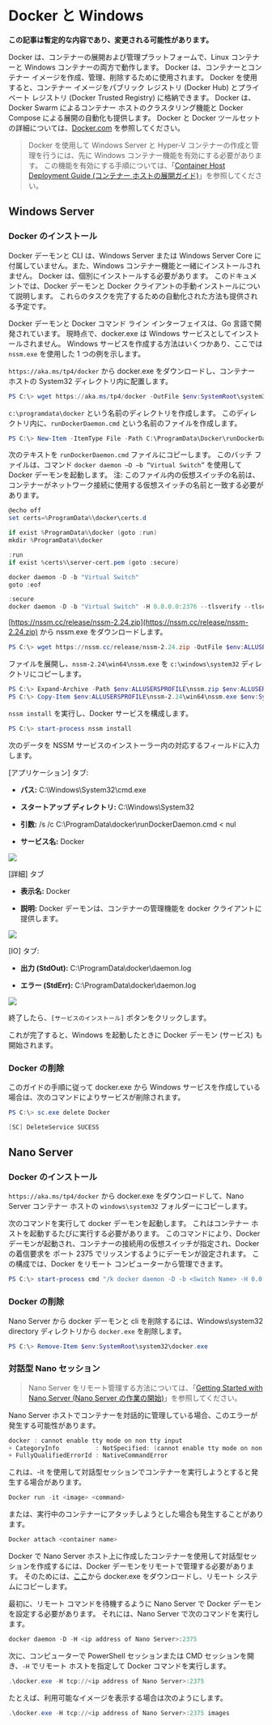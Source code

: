 



# Docker と Windows

**この記事は暫定的な内容であり、変更される可能性があります。**

Docker は、コンテナーの展開および管理プラットフォームで、Linux コンテナーと Windows コンテナーの両方で動作します。 Docker は、コンテナーとコンテナー イメージを作成、管理、削除するために使用されます。 Docker を使用すると、コンテナー イメージをパブリック レジストリ (Docker Hub) とプライベート レジストリ (Docker Trusted Registry) に格納できます。 Docker は、Docker Swarm によるコンテナー ホストのクラスタリング機能と Docker Compose による展開の自動化も提供します。 Docker と Docker ツールセットの詳細については、[Docker.com](https://www.docker.com/) を参照してください。

> Docker を使用して Windows Server と Hyper-V コンテナーの作成と管理を行うには、先に Windows コンテナー機能を有効にする必要があります。 この機能を有効にする手順については、「[Container Host Deployment Guide (コンテナー ホストの展開ガイド)](./docker_windows.md)」を参照してください。

## Windows Server

### Docker のインストール

Docker デーモンと CLI は、Windows Server または Windows Server Core に付属していません。また、Windows コンテナー機能と一緒にインストールされません。 Docker は、個別にインストールする必要があります。 このドキュメントでは、Docker デーモンと Docker クライアントの手動インストールについて説明します。 これらのタスクを完了するための自動化された方法も提供される予定です。

Docker デーモンと Docker コマンド ライン インターフェイスは、Go 言語で開発されています。 現時点で、docker.exe は Windows サービスとしてインストールされません。 Windows サービスを作成する方法はいくつかあり、ここでは `nssm.exe` を使用した 1 つの例を示します。

`https://aka.ms/tp4/docker` から docker.exe をダウンロードし、コンテナー ホストの System32 ディレクトリ内に配置します。

```powershell
PS C:\> wget https://aka.ms/tp4/docker -OutFile $env:SystemRoot\system32\docker.exe
```

`c:\programdata\docker` という名前のディレクトリを作成します。 このディレクトリ内に、`runDockerDaemon.cmd` という名前のファイルを作成します。

```powershell
PS C:\> New-Item -ItemType File -Path C:\ProgramData\Docker\runDockerDaemon.cmd -Force
```

次のテキストを `runDockerDaemon.cmd` ファイルにコピーします。 このバッチ ファイルは、コマンド `docker daemon –D –b “Virtual Switch”` を使用して Docker デーモンを起動します。 注: このファイル内の仮想スイッチの名前は、コンテナーがネットワーク接続に使用する仮想スイッチの名前と一致する必要があります。

```powershell
@echo off
set certs=%ProgramData%\docker\certs.d

if exist %ProgramData%\docker (goto :run)
mkdir %ProgramData%\docker

:run
if exist %certs%\server-cert.pem (goto :secure)

docker daemon -D -b "Virtual Switch"
goto :eof

:secure
docker daemon -D -b "Virtual Switch" -H 0.0.0.0:2376 --tlsverify --tlscacert=%certs%\ca.pem --tlscert=%certs%\server-cert.pem --tlskey=%certs%\server-key.pem
```
[https://nssm.cc/release/nssm-2.24.zip](https://nssm.cc/release/nssm-2.24.zip) から nssm.exe をダウンロードします。

```powershell
PS C:\> wget https://nssm.cc/release/nssm-2.24.zip -OutFile $env:ALLUSERSPROFILE\nssm.zip
```

ファイルを展開し、`nssm-2.24\win64\nssm.exe` を `c:\windows\system32` ディレクトリにコピーします。

```powershell
PS C:\> Expand-Archive -Path $env:ALLUSERSPROFILE\nssm.zip $env:ALLUSERSPROFILE
PS C:\> Copy-Item $env:ALLUSERSPROFILE\nssm-2.24\win64\nssm.exe $env:SystemRoot\system32
```
`nssm install` を実行し、Docker サービスを構成します。

```powershell
PS C:\> start-process nssm install
```

次のデータを NSSM サービスのインストーラー内の対応するフィールドに入力します。

[アプリケーション] タブ:

- **パス:** C:\Windows\System32\cmd.exe

- **スタートアップ ディレクトリ:** C:\Windows\System32

- **引数:** /s /c C:\ProgramData\docker\runDockerDaemon.cmd < nul

- **サービス名:** Docker

![](media/nssm1.png)

[詳細] タブ

- **表示名:** Docker

- **説明:** Docker デーモンは、コンテナーの管理機能を docker クライアントに提供します。


![](media/nssm2.png)

[IO] タブ:

- **出力 (StdOut):** C:\ProgramData\docker\daemon.log

- **エラー (StdErr):** C:\ProgramData\docker\daemon.log


![](media/nssm3.png)

終了したら、`[サービスのインストール]` ボタンをクリックします。

これが完了すると、Windows を起動したときに Docker デーモン (サービス) も開始されます。

### Docker の削除

このガイドの手順に従って docker.exe から Windows サービスを作成している場合は、次のコマンドによりサービスが削除されます。

```powershell
PS C:\> sc.exe delete Docker

[SC] DeleteService SUCESS
```

## Nano Server

### Docker のインストール

`https://aka.ms/tp4/docker` から docker.exe をダウンロードして、Nano Server コンテナー ホストの `windows\system32` フォルダーにコピーします。

次のコマンドを実行して docker デーモンを起動します。 これはコンテナー ホストを起動するたびに実行する必要があります。 このコマンドにより、Docker デーモンが起動され、コンテナーの接続用の仮想スイッチが指定され、Docker の着信要求を ポート 2375 でリッスンするようにデーモンが設定されます。 この構成では、Docker をリモート コンピューターから管理できます。

```powershell
PS C:\> start-process cmd "/k docker daemon -D -b <Switch Name> -H 0.0.0.0:2375”
```

### Docker の削除

Nano Server から docker デーモンと cli を削除するには、Windows\system32 directory ディレクトリから `docker.exe` を削除します。

```powershell
PS C:\> Remove-Item $env:SystemRoot\system32\docker.exe
```

### 対話型 Nano セッション

> Nano Server をリモート管理する方法については、「[Getting Started with Nano Server (Nano Server の作業の開始)](https://technet.microsoft.com/en-us/library/mt126167.aspx#bkmk_ManageRemote)」を参照してください。

Nano Server ホストでコンテナーを対話的に管理している場合、このエラーが発生する可能性があります。

```powershell
docker : cannot enable tty mode on non tty input
+ CategoryInfo          : NotSpecified: (cannot enable tty mode on non tty input:String) [], RemoteException
+ FullyQualifiedErrorId : NativeCommandError 
```

これは、-it を使用して対話型セッションでコンテナーを実行しようとすると発生する場合があります。

```powershell
Docker run -it <image> <command>
```
または、実行中のコンテナーにアタッチしようとした場合も発生することがあります。

```powershell
Docker attach <container name>
```

Docker で Nano Server ホスト上に作成したコンテナーを使用して対話型セッションを作成するには、Docker デーモンをリモートで管理する必要があります。 そのためには、[ここ](https://aka.ms/ContainerTools)から docker.exe をダウンロードし、リモート システムにコピーします。

最初に、リモート コマンドを待機するように Nano Server で Docker デーモンを設定する必要があります。 それには、Nano Server で次のコマンドを実行します。

```powershell
docker daemon -D -H <ip address of Nano Server>:2375
```

次に、コンピューターで PowerShell セッションまたは CMD セッションを開き、`-H` でリモート ホストを指定して Docker コマンドを実行します。

```powershell
.\docker.exe -H tcp://<ip address of Nano Server>:2375
```

たとえば、利用可能なイメージを表示する場合は次のようにします。

```powershell
.\docker.exe -H tcp://<ip address of Nano Server>:2375 images
```






<!--HONumber=Feb16_HO4-->


